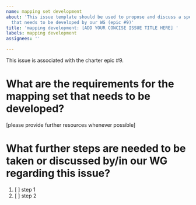 ```yaml
---
name: mapping set development
about: 'This issue template should be used to propose and discuss a specific mapping
  that needs to be developed by our WG (epic #9)'
title: 'mapping development: [ADD YOUR CONCISE ISSUE TITLE HERE] '
labels: mapping development
assignees: ''

---
```


This issue is associated with the charter epic #9.

# What are the requirements for the mapping set that needs to be developed?
[please provide further resources whenever possible]

# What further steps are needed to be taken or discussed by/in our WG regarding this issue?

1. [ ] step 1
2. [ ] step 2
